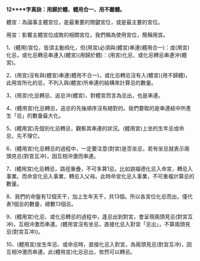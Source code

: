 **12****字真訣：用歸於體、體用合一、用不離體。**

體宮：為論事主體宮位，是最重要的關鍵宮位，或是最主要的宮位。

用宮：影響主體宮位成敗的相關宮位，我們稱為使用宮位，簡稱用宮。

1、(體用)宮位，皆須主動飛化，但(用宮)必須與(體宮)串連(體用合一)：或(用宮)化忌，或化忌轉忌串連入(體宮)(用歸於體)：(用宮)化忌，或化忌轉忌串連沖(體宮)。

2、(用宮)沒有與(體宮)串連(體用不合一)，或化忌轉忌沒有入(體宮)(用不歸體)，此用宮所化的忌，不列入與(體宮)所串連的結構來計算忌的數量。   

3、(用宮)化忌轉忌、追忌沖(體宮)，對體宮而言為忌出，也是串連。

4、(體用宮)化忌轉忌，追忌的先後順序沒有絕對的。我們要取的是串連結中所產生「忌」的數量最大化。

5、(體用宮)先個別化忌轉忌，觀察其串連的狀況。(體用宮)上坐的生年忌或命忌，先不理它。

6、(體用宮)化忌轉忌的過程中，一定要注意(對宮)是否坐忌，若有坐忌就表示兩頭見忌(對宮互冲)，因互相沖激而串連。

7、(體用宮)化忌轉忌，路徑重疊，不可多算1忌。比如說福德化忌入命宮，轉忌入事業。而命宮化忌入事業，轉忌入父母。此時命宮化忌入事業，不可重複計算忌的數量。

8、我們的命盤有12個天干，加上生年天干，共13個。所以各宮位化忌而出，僅代表1個忌的數量，總數13個忌。

9、(體用宮)化忌、或化忌轉忌的過程中，逢忌出到對宮，會呈現兩頭見忌(對宮互冲)，互相沖激而串連。(體用宮沒有坐忌，直接化忌入對宮「忌出」，不算兩頭見忌(對宮互冲))。

10、(體用宮)坐生年忌、或命忌時，直接化忌入對宮，為兩頭見忌(對宮互冲)，因互相沖激而串連。此(體用宮)化忌忌出，依然可以轉忌。